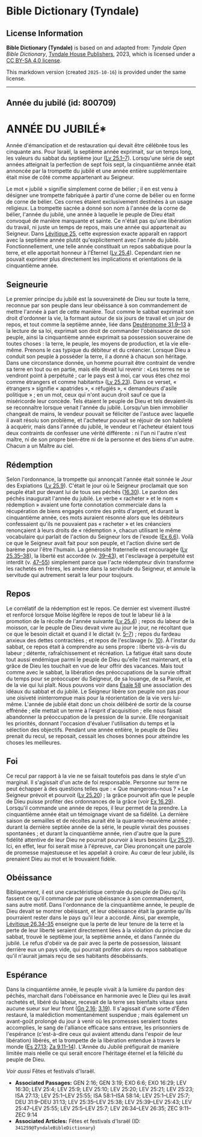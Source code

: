 # Bible Dictionary (Tyndale)

## License Information

**Bible Dictionary (Tyndale)** is based on and adapted from: _Tyndale Open Bible Dictionary_, [Tyndale House Publishers](https://tyndaleopenresources.com/), 2023, which is licensed under a [CC BY-SA 4.0 license](https://creativecommons.org/licenses/by-sa/4.0/legalcode.en).

This markdown version (created `2025-10-16`) is provided under the same license.



--------------------------------

## Année du jubilé (id: 800709)

ANNÉE DU JUBILÉ\*
=================

Année d'émancipation et de restauration qui devait être célébrée tous les cinquante ans. Pour Israël, la septième année exprimait, sur un temps long, les valeurs du sabbat du septième jour ([Lv 25\.1–7](https://ref.ly/Lev25:1-Lev25:7)). Lorsqu'une série de sept années atteignait la perfection de sept fois sept, la cinquantième année était annoncée par la trompette du jubilé et une année entière supplémentaire était mise de côté comme appartenant au Seigneur.

Le mot « jubilé » signifie simplement corne de bélier ; il en est venu à désigner une trompette fabriquée à partir d'une corne de bélier ou en forme de corne de bélier. Ces cornes étaient exclusivement destinées à un usage religieux. La trompette sacrée a donné son nom à l'année de la corne de bélier, l'année du jubilé, une année à laquelle le peuple de Dieu était convoqué de manière marquante et sainte. Ce n'était pas qu'une libération du travail, ni juste un temps de repos, mais une année qui appartenait au Seigneur. Dans [Lévitique 25](https://ref.ly/Lev25:1-Lev25:55), cette expression exacte apparaît en rapport avec la septième année plutôt qu'explicitement avec l'année du jubilé. Fonctionnellement, une telle année constituait un repos sabbatique pour la terre, et elle apportait honneur à l'Éternel ([Lv 25\.4](https://ref.ly/Lev25:4)). Cependant rien ne pouvait exprimer plus directement les implications et orientations de la cinquantième année.

Seigneurie
----------

Le premier principe du jubilé est la souveraineté de Dieu sur toute la terre, reconnue par son peuple dans leur obéissance à son commandement de mettre l'année à part de cette manière. Tout comme le sabbat exprimait son droit d'ordonner la vie, la formant autour de six jours de travail et un jour de repos, et tout comme la septième année, liée dans [Deutéronome 31\.9–13](https://ref.ly/Deut31:9-Deut31:13) à la lecture de sa loi, exprimait son droit de commander l'obéissance de son peuple, ainsi la cinquantième année exprimait sa possession souveraine de toutes choses : la terre, le peuple, les moyens de production, et la vie elle\-même. Prenons le cas typique du débiteur et du créancier. Lorsque Dieu a conduit son peuple à posséder la terre, il a donné à chacun son héritage. Dans une circonstance donnée, un homme pourrait être contraint de vendre sa terre en tout ou en partie, mais elle devait lui revenir : «Les terres ne se vendront point à perpétuité ; car le pays est à moi, car vous êtes chez moi comme étrangers et comme habitants» ([Lv 25\.23](https://ref.ly/Lev25:23)). Dans ce verset, « étrangers » signifie « apatrides », « réfugiés », « demandeurs d'asile politique » ; en un mot, ceux qui n'ont aucun droit sauf ce que la miséricorde leur concède. Tels étaient le peuple de Dieu et tels devaient\-ils se reconnaître lorsque venait l'année du jubilé. Lorsqu'un bien immobilier changeait de mains, le vendeur pouvait se féliciter de l'astuce avec laquelle il avait résolu son problème, et l'acheteur pouvait se réjouir de son habileté à acquérir, mais dans l'année du jubilé, le vendeur et l'acheteur étaient tous deux contraints de confesser une vérité différente : ni l'un ni l'autre n'est maître, ni de son propre bien\-être ni de la personne et des biens d'un autre. Chacun a un Maître au ciel.

Rédemption
----------

Selon l'ordonnance, la trompette qui annonçait l'année était sonnée le Jour des Expiations ([Lv 25\.9](https://ref.ly/Lev25:9)). C'était le jour où le Seigneur proclamait que son peuple était pur devant lui de tous ses péchés ([16\.30](https://ref.ly/Lev16:30)). Le pardon des péchés inaugurait l'année du jubilé. Le verbe « racheter » et le nom « rédemption » avaient une forte connotation commerciale dans la récupération de biens engagés contre des prêts d'argent, et durant la cinquantième année, ces mots auraient résonné alors que les débiteurs confessaient qu'ils ne pouvaient pas « racheter » et les créanciers renonçaient à leurs droits de « rédemption », chacun utilisant le même vocabulaire qui parlait de l'action du Seigneur lors de l'exode ([Ex 6\.6](https://ref.ly/Exod6:6)). Voilà ce que le Seigneur avait fait pour son peuple, et l'action divine sert de barème pour l'être l'humain. La générosité fraternelle est encouragée ([Lv 25\.35–38](https://ref.ly/Lev25:35-Lev25:38)), la liberté est accordée (v. [39–43](https://ref.ly/Lev25:39-Lev25:43)), et l'esclavage à perpétuité est interdit (v. [47–55](https://ref.ly/Lev25:47-Lev25:55)) simplement parce que l'acte rédempteur divin transforme les rachetés en frères, les amène dans la servitude du Seigneur, et annule la servitude qui autrement serait la leur pour toujours.

Repos
-----

Le corrélatif de la rédemption est le repos. Ce dernier est vivement illustré et renforcé lorsque Moïse légifère le repos de tout le labeur lié à la promotion de la récolte de l'année suivante ([Lv 25\.4](https://ref.ly/Lev25:4)) ; repos du labeur de la moisson, car le peuple de Dieu devait vivre au jour le jour, ne récoltant que ce que le besoin dictait et quand il le dictait (v. [5–7](https://ref.ly/Lev25:5-Lev25:7)) ; repos du fardeau anxieux des dettes contractées ; et repos de l'esclavage (v. [10](https://ref.ly/Lev25:10)). À l'instar du sabbat, ce repos était à comprendre au sens propre : liberté vis\-à\-vis du labeur ; détente, rafraîchissement et récréation. La fatigue était sans doute tout aussi endémique parmi le peuple de Dieu qu'elle l'est maintenant, et la grâce de Dieu les touchait en vue de leur offrir des vacances. Mais tout comme avec le sabbat, la libération des préoccupations de la survie offrait du temps pour se préoccuper du Seigneur, de sa louange, de sa Parole, et de la vie qui lui plaît. Nous pouvons voir dans [Ésaïe 58](https://ref.ly/Isa58:1-Isa58:14) une association des idéaux du sabbat et du jubilé. Le Seigneur libère son peuple non pas pour une oisiveté ininterrompue mais pour la réorientation de la vie vers lui\-même. L'année de jubilé était donc un choix délibéré de sortir de la course effrénée ; elle mettait un terme à l'esprit d'acquisition ; elle nous faisait abandonner la préoccupation de la pression de la survie. Elle réorganisait les priorités, donnant l'occasion d'évaluer l'utilisation du temps et la sélection des objectifs. Pendant une année entière, le peuple de Dieu prenait du recul, se reposait, cessait les choses bonnes pour atteindre les choses les meilleures.

Foi
---

Ce recul par rapport à la vie ne se faisait toutefois pas dans le style d'un marginal. Il s'agissait d'un acte de foi responsable. Personne sur terre ne peut échapper à des questions telles que : « Que mangerons\-nous ? » Le Seigneur prévoit et pourvoit ([Lv 25\.20](https://ref.ly/Lev25:20)) ; la grâce pourvoit afin que le peuple de Dieu puisse profiter des ordonnances de la grâce (voir [Ex 16\.29](https://ref.ly/Exod16:29)). Lorsqu'il commande une année de repos, il leur permet de la prendre. La cinquantième année était un témoignage vivant de sa fidélité. La dernière saison de semailles et de récoltes aurait été la quarante\-neuvième année ; durant la dernière septièe année de la série, le peuple vivrait des pousses spontanées ; et durant la cinquantième année, rien d'autre que la pure fidélité attentive de leur Dieu ne pourrait pourvoir à leurs besoins ([Lv 25\.21](https://ref.ly/Lev25:21)). Ici, en effet, leur foi serait mise à l'épreuve, car Dieu prononçait une parole de promesse majestueuse et les appelait à croire. Au cœur de leur jubilé, ils prenaient Dieu au mot et le trouvaient fidèle.

Obéissance
----------

Bibliquement, il est une caractéristique centrale du peuple de Dieu qu'ils fassent ce qu'il commande par pure obéissance à son commandement, sans autre motif. Dans l'ordonnance de la cinquantième année, le peuple de Dieu devait se montrer obéissant, et leur obéissance était la garantie qu'ils pourraient rester dans le pays qu'il leur a accordé. Ainsi, par exemple, [Lévitique 26\.34–35](https://ref.ly/Lev26:34-Lev26:35) enseigne que la perte de leur tenure de la terre et la perte de leur liberté seraient directement liées à la violation du principe du sabbat, trouvé le septième jour, la septième année, et dans l'année du jubilé. Le refus d'obéir va de pair avec la perte de possession, laissant derrière eux un pays vide, qui pourrait profiter alors du repos sabbatique qu'il n'aurait jamais reçu de ses habitants désobéissants.

Espérance
---------

Dans la cinquantième année, le peuple vivait à la lumière du pardon des péchés, marchait dans l'obéissance en harmonie avec le Dieu qui les avait rachetés et, libéré du labeur, recevait de la terre ses bienfaits vitaux sans aucune sueur sur leur front ([Gn 2\.16](https://ref.ly/Gen2:16); [3\.19](https://ref.ly/Gen3:19)). Il s'agissait d'une sorte d'Éden restauré, la malédiction momentanément suspendue ; mais également un avant\-goût prolongé du jour à venir où les promesses seraient toutes accomplies, le sang de l'alliance efficace sans entrave, les prisonniers de l'espérance (c'est\-à\-dire ceux qui avaient attendu dans l'espoir de leur libération) libérés, et la trompette de la libération entendue à travers le monde ([Es 27\.13](https://ref.ly/Isa27:13); [Za 9\.11–14](https://ref.ly/Zech9:11-Zech9:14)). L'Année du Jubilé préfigurait de manière limitée mais réelle ce qui serait encore l'héritage éternel et la félicité du peuple de Dieu.

*Voir aussi* Fêtes et festivals d'Israël.

* **Associated Passages:** GEN 2:16; GEN 3:19; EXO 6:6; EXO 16:29; LEV 16:30; LEV 25:4; LEV 25:9; LEV 25:10; LEV 25:20; LEV 25:21; LEV 25:23; ISA 27:13; LEV 25:1–LEV 25:55; ISA 58:1–ISA 58:14; LEV 25:1–LEV 25:7; DEU 31:9–DEU 31:13; LEV 25:35–LEV 25:38; LEV 25:39–LEV 25:43; LEV 25:47–LEV 25:55; LEV 25:5–LEV 25:7; LEV 26:34–LEV 26:35; ZEC 9:11–ZEC 9:14
* **Associated Articles:** Fêtes et festivals d'Israël (ID: `341259@TyndaleBibleDictionary`)

